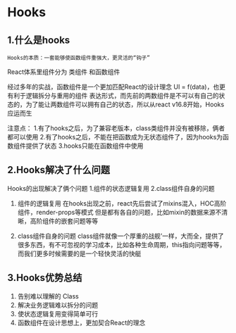 # Hooks

## 1.什么是hooks

    Hooks的本质：一套能够使函数组件重强大，更灵活的“钩子”

React体系里组件分为 类组件 和函数组件

经过多年的实战，函数组件是一个更加匹配React的设计理念 UI = f(data)，也更有利于逻辑拆分与重用的组件
表达形式，而先前的两数组件是不可以有自己的状态的，为了能让两数组件可以拥有自己的状态，所以从react v16.8开始，Hooks应运而生

注意点：
    1.有了hooks之后，为了兼容老版本，class类组件并没有被移除，俩者都可以使用
    2.有了hooks之后，不能在把函数成为无状态组件了，因为hooks为函数组件提供了状态
    3.hooks只能在函数组件中使用

## 2.Hooks解决了什么问题

Hooks的出现解决了俩个问题 1.组件的状态逻辑复用 2.class组件自身的问题

1. 组件的逻辑复用
在hooks出现之前，react先后尝试了mixins混入，HOC高阶组件，render-props等模式
但是都有各自的问题，比如mixin的数据来源不清晰，高阶组件的嵌套问题等等

2. class组件自身的问题
class组件就像一个厚重的战舰’一样，大而全，提供了很多东西，有不可忽视的学习成本，比如各种生命周期，this指向问题等等，而我们更多时候需要的是一个轻快灵活的快艇

## 3.Hooks优势总结

1. 告别难以理解的 Class
2. 解决业务逻辑难以拆分的问题
3. 使状态逻辑复用变得简单可行
4. 函数组件在设计思想上，更加契合React的理念